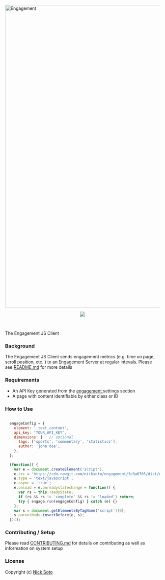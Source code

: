 <img src="https://raw.githubusercontent.com/nicksoto/engagement-backend/master/app/assets/images/get_engaged.png" alt="Engagement" width="980">

<p align="center">
  <a href="https://codeclimate.com/github/nicksoto/engagement"><img src="https://codeclimate.com/github/nicksoto/engagement/badges/gpa.svg" /></a>
</p>
<br>

The Engagement JS Client

### Background

The Engagement JS Client sends engagement metrics (e.g. time on page, scroll position, etc. ) to an Engagement Server at regular intevals. Please see [README.md](https://github.com/nicksoto/engagement-backend/blob/master/README.md) for more details

### Requirements

- An API Key generated from the [engagement  ](https://github.com/nicksoto/engagement-backend/blob/master/README.md) settings section
- A page with content identifiable by either class or ID

### How to Use

```javascript

  engageConfig = {
    element: '.text_content',
    api_key: 'YOUR_API_KEY',
    dimensions: {   // optional
      tags: ['sports', 'commentary', 'statistics'],
      author: 'john doe',
    },
  };
  
  (function() {
    var e = document.createElement('script');
    e.src = 'https://cdn.rawgit.com/nicksoto/engagement/3e3a6705/dist/engage.min.js';
    e.type = 'text/javascript';
    e.async = 'true';
    e.onload = e.onreadystatechange = function() {
      var rs = this.readyState;
      if (rs && rs != 'complete' && rs != 'loaded') return;
      try { engage.run(engageConfig) } catch (e) {}
    };
    var s = document.getElementsByTagName('script')[0];
    s.parentNode.insertBefore(e, s);
  })();

```

### Contributing / Setup

Please read [CONTRIBUTING.md](https://github.com/nicksoto/engagement-backend/blob/master/CONTRIBUTING.md) for details on contributing as well as information on system setup

### License

Copyright (c) [Nick Soto](http://github.com/nicksoto)
